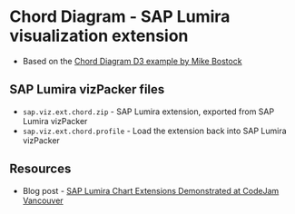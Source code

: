 Chord Diagram - SAP Lumira visualization extension
=================================================
 * Based on the [Chord Diagram D3 example by Mike Bostock](http://bl.ocks.org/mbostock/4062006)

SAP Lumira vizPacker files
-----------
* `sap.viz.ext.chord.zip` - SAP Lumira extension, exported from SAP Lumira vizPacker
* `sap.viz.ext.chord.profile` - Load the extension back into SAP Lumira vizPacker

Resources
-----------
* Blog post - [SAP Lumira Chart Extensions Demonstrated at CodeJam Vancouver](http://scn.sap.com/community/lumira/blog/2014/06/28/cool-chart-extensions-demonstrated-at-lumira-codejam-vancouver)